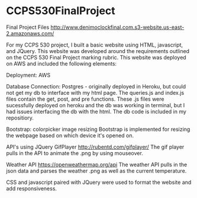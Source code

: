 # CCPS530FinalProject
Final Project Files
http://www.denimoclockfinal.com.s3-website.us-east-2.amazonaws.com/

For my CCPS 530 project, I built a basic website using HTML, javascript, and JQuery. This website was developed around the requirements outlined on the CCPS 530 Final Project marking rubric. This website was deployed on AWS and included the following elements:

Deployment: 
AWS

Database Connection:
Postgres - originally deployed in Heroku, but could not get my db to interface with my html page. The queries.js and index.js files contain the get, post, and pre functions. These .js files were sucessfully deployed on heroku and the db was working in terminal, but I had issues interfacing the db with the html. The db code is included in my repositiory. 

Bootstrap:
colorpicker
image resizing
Bootstrap is implemented for resizing the webpage based on which device it's opened on. 

API's using JQuery
GifPlayer
http://rubentd.com/gifplayer/
The gif player pulls in the API to animate the .png by using mouseover. 

Weather API
https://openweathermap.org/api
The weather API pulls in the json data and parses the weather .png as well as the current temperature. 

CSS and javascript paired with JQuery were used to format the website and add responsiveness.
